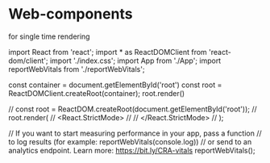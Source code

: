 # Web-components
for single time rendering




import React from 'react';
import * as ReactDOMClient from 'react-dom/client';
import './index.css';
import App from './App';
import reportWebVitals from './reportWebVitals';

const container = document.getElementById('root')
const root = ReactDOMClient.createRoot(container);
root.render(<App/>)

// const root = ReactDOM.createRoot(document.getElementById('root'));
// root.render(
//   <React.StrictMode>
//     <App />
//   </React.StrictMode>
// );

// If you want to start measuring performance in your app, pass a function
// to log results (for example: reportWebVitals(console.log))
// or send to an analytics endpoint. Learn more: https://bit.ly/CRA-vitals
reportWebVitals();
